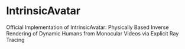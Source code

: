 # IntrinsicAvatar
Official Implementation of IntrinsicAvatar: Physically Based Inverse Rendering of Dynamic Humans from Monocular Videos via Explicit Ray Tracing
